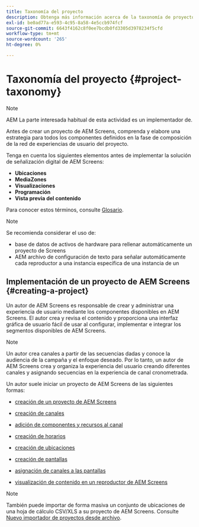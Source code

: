 ```yaml
---
title: Taxonomía del proyecto
description: Obtenga más información acerca de la taxonomía de proyectos en relación con AEM Screens.
exl-id: be0ad77a-e593-4c95-8a58-4e5ccb974fcf
source-git-commit: 6643f4162c8f0ee7bcdb0fd3305d3978234f5cfd
workflow-type: tm+mt
source-wordcount: '265'
ht-degree: 0%

---
```


# Taxonomía del proyecto {#project-taxonomy}

>[!NOTE]
>
>AEM La parte interesada habitual de esta actividad es un implementador de.

Antes de crear un proyecto de AEM Screens, comprenda y elabore una estrategia para todos los componentes definidos en la fase de composición de la red de experiencias de usuario del proyecto.

Tenga en cuenta los siguientes elementos antes de implementar la solución de señalización digital de AEM Screens:

* **Ubicaciones**
* **MediaZones**
* **Visualizaciones**
* **Programación**
* **Vista previa del contenido**

Para conocer estos términos, consulte [Glosario](https://experienceleague.adobe.com/en/docs/experience-manager-screens/user-guide/overview/screens-glossary).

>[!NOTE]
>
>Se recomienda considerar el uso de:
>
>* base de datos de activos de hardware para rellenar automáticamente un proyecto de Screens
>* AEM archivo de configuración de texto para señalar automáticamente cada reproductor a una instancia específica de una instancia de un

## Implementación de un proyecto de AEM Screens {#creating-a-project}

Un autor de AEM Screens es responsable de crear y administrar una experiencia de usuario mediante los componentes disponibles en AEM Screens. El autor crea y revisa el contenido y proporciona una interfaz gráfica de usuario fácil de usar al configurar, implementar e integrar los segmentos disponibles de AEM Screens.

>[!NOTE]
>
>Un autor crea canales a partir de las secuencias dadas y conoce la audiencia de la campaña y el enfoque deseado. Por lo tanto, un autor de AEM Screens crea y organiza la experiencia del usuario creando diferentes canales y asignando secuencias en la experiencia de canal cronometrada.

Un autor suele iniciar un proyecto de AEM Screens de las siguientes formas:

* [creación de un proyecto de AEM Screens](https://experienceleague.adobe.com/en/docs/experience-manager-screens/user-guide/authoring/setting-up-projects/creating-a-screens-project)
* [creación de canales](https://experienceleague.adobe.com/en/docs/experience-manager-screens/user-guide/authoring/setting-up-projects/managing-channels)
* [adición de componentes y recursos al canal](https://experienceleague.adobe.com/en/docs/experience-manager-screens/user-guide/authoring/product-features/adding-components-to-a-channel)
* [creación de horarios](https://experienceleague.adobe.com/en/docs/experience-manager-screens/user-guide/authoring/setting-up-projects/managing-schedules)
* [creación de ubicaciones](https://experienceleague.adobe.com/en/docs/experience-manager-screens/user-guide/authoring/setting-up-projects/managing-locations)
* [creación de pantallas](https://experienceleague.adobe.com/en/docs/experience-manager-screens/user-guide/authoring/setting-up-projects/managing-displays)
* [asignación de canales a las pantallas](https://experienceleague.adobe.com/en/docs/experience-manager-screens/user-guide/authoring/setting-up-projects/assigning-channels/channel-assignment)

* [visualización de contenido en un reproductor de AEM Screens](https://experienceleague.adobe.com/en/docs/experience-manager-screens/user-guide/administering/working-with-screens-player)

>[!NOTE]
>También puede importar de forma masiva un conjunto de ubicaciones de una hoja de cálculo CSV/XLS a su proyecto de AEM Screens. Consulte [Nuevo importador de proyectos desde archivo](https://experienceleague.adobe.com/en/docs/experience-manager-screens/user-guide/administering/project-importer).
